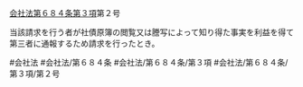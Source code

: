 [会社法第６８４条第３項](会社法＿＿＿＿第６８４条第３項)第２号

当該請求を行う者が社債原簿の閲覧又は謄写によって知り得た事実を利益を得て第三者に通報するため請求を行ったとき。


#会社法
#会社法/第６８４条
#会社法/第６８４条/第３項
#会社法/第６８４条/第３項/第２号
